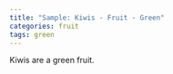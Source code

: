 ```yaml
---
title: "Sample: Kiwis - Fruit - Green"
categories: fruit
tags: green
---
```

Kiwis are a green fruit.
